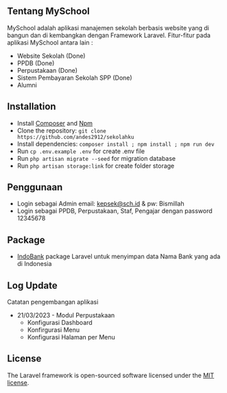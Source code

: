 ## Tentang MySchool

MySchool adalah aplikasi manajemen sekolah berbasis website yang di bangun dan di kembangkan dengan Framework Laravel. Fitur-fitur pada aplikasi MySchool antara lain :

- Website Sekolah (Done)
- PPDB (Done)
- Perpustakaan (Done)
- Sistem Pembayaran Sekolah SPP (Done)
- Alumni

## Installation

* Install [Composer](https://getcomposer.org/download) and [Npm](https://nodejs.org/en/download)
* Clone the repository: `git clone https://github.com/andes2912/sekolahku`
* Install dependencies: `composer install ; npm install ; npm run dev`
* Run `cp .env.example .env` for create .env file
* Run `php artisan migrate --seed` for migration database
* Run `php artisan storage:link` for create folder storage

## Penggunaan
* Login sebagai Admin email: kepsek@sch.id & pw: Bismillah
* Login sebagai PPDB, Perpustakaan, Staf, Pengajar dengan password 12345678

## Package
- [IndoBank](https://github.com/andes2912/indobank) package Laravel untuk menyimpan data Nama Bank yang ada di Indonesia

## Log Update

Catatan pengembangan aplikasi
* 21/03/2023 - Modul Perpustakaan
    - Konfigurasi Dashboard
    - Konfirgurasi Menu
    - Konfigurasi Halaman per Menu

## License

The Laravel framework is open-sourced software licensed under the [MIT license](https://opensource.org/licenses/MIT).
